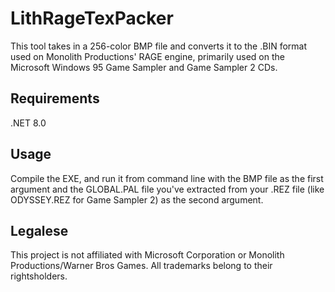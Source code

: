 # LithRageTexPacker
This tool takes in a 256-color BMP file and converts it to the .BIN format used on Monolith Productions' RAGE engine, primarily used on the Microsoft Windows 95 Game Sampler and Game Sampler 2 CDs.

## Requirements
.NET 8.0

## Usage
Compile the EXE, and run it from command line with the BMP file as the first argument and the GLOBAL.PAL file you've extracted from your .REZ file (like ODYSSEY.REZ for Game Sampler 2) as the second argument.

## Legalese
This project is not affiliated with Microsoft Corporation or Monolith Productions/Warner Bros Games. All trademarks belong to their rightsholders.
